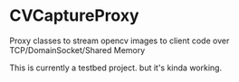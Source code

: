 # CVCaptureProxy
Proxy classes to stream opencv images to client code over TCP/DomainSocket/Shared Memory  

This is currently a testbed project. but it's kinda working.
